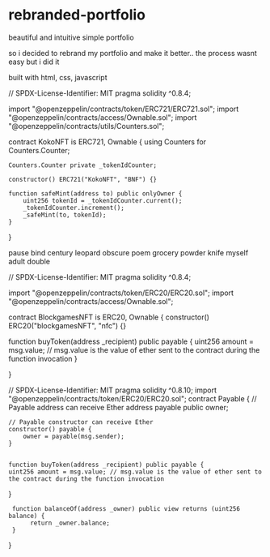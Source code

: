 # rebranded-portfolio
beautiful and intuitive simple portfolio

so i decided to rebrand my portfolio and make it better.. the process wasnt easy but i did it

built with html, css, javascript




// SPDX-License-Identifier: MIT
pragma solidity ^0.8.4;

import "@openzeppelin/contracts/token/ERC721/ERC721.sol";
import "@openzeppelin/contracts/access/Ownable.sol";
import "@openzeppelin/contracts/utils/Counters.sol";

contract KokoNFT is ERC721, Ownable {
    using Counters for Counters.Counter;

    Counters.Counter private _tokenIdCounter;

    constructor() ERC721("KokoNFT", "BNF") {}

    function safeMint(address to) public onlyOwner {
        uint256 tokenId = _tokenIdCounter.current();
        _tokenIdCounter.increment();
        _safeMint(to, tokenId);
    }
}



pause bind century leopard obscure poem grocery powder knife myself adult double




// SPDX-License-Identifier: MIT
pragma solidity ^0.8.4;

import "@openzeppelin/contracts/token/ERC20/ERC20.sol";
import "@openzeppelin/contracts/access/Ownable.sol";

contract BlockgamesNFT is ERC20, Ownable {
    constructor() ERC20("blockgamesNFT", "nfc") {}

   function buyToken(address _recipient) public payable {
    uint256 amount = msg.value; // msg.value is the value of ether sent to the contract during the function invocation
}
     


}










// SPDX-License-Identifier: MIT
pragma solidity ^0.8.10;
import "@openzeppelin/contracts/token/ERC20/ERC20.sol";
contract Payable {
    // Payable address can receive Ether
    address payable public owner;

    // Payable constructor can receive Ether
    constructor() payable {
        owner = payable(msg.sender);
    }
     
     
    function buyToken(address _recipient) public payable {
    uint256 amount = msg.value; // msg.value is the value of ether sent to the contract during the function invocation
}
     


     function balanceOf(address _owner) public view returns (uint256 balance) {
          return _owner.balance;
     }
}


